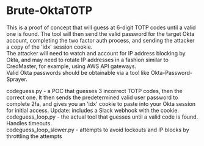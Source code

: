# Brute-OktaTOTP

This is a proof of concept that will guess at 6-digit TOTP codes until a valid one is found.  The tool will then send the valid password for the target Okta account, completing the two factor auth process, and sending the attacker a copy of the 'idx' session cookie.  
The attacker will need to watch and account for IP address blocking by Okta, and may need to rotate IP addresses in a fashion similar to CredMaster, for example, using AWS API gateways.  
Valid Okta passwords should be obtainable via a tool like Okta-Password-Sprayer.

codeguess.py - a POC that guesses 3 incorrect TOTP codes, then the correct one.  It then sends the predetermined valid user password to complete 2fa, and gives you an 'idx' cookie to paste into your Okta session for initial access.  Update: includes a Slack webhook with the cookie.
codeguess_loop.py - the actual tool that guesses until a valid code is found.  Handles timeouts.  
codeguess_loop_slower.py - attempts to avoid lockouts and IP blocks by throttling the attempts
